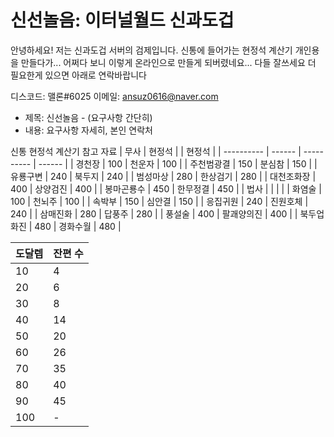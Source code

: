 # 신선놀음: 이터널월드 신과도겁

안녕하세요! 저는 신과도겁 서버의 검제입니다.
신통에 들어가는 현정석 계산기 개인용을 만들다가... 어쩌다 보니 이렇게 온라인으로 만들게 되버렸네요...
다들 잘쓰세요 더 필요한게 있으면 아래로 연락바랍니다

디스코드: 맬론#6025
이메일: ansuz0616@naver.com

- 제목: 신선놀음 - (요구사항 간단히)
- 내용: 요구사항 자세히, 본인 연락처

신통 현정석 계산기 참고 자료
| 무사 | 현정석 | | 현정석 |
| ---------- | ------ | ---------- | ------ |
| 경천장 | 100 | 천운자 | 100 |
| 주천범광결 | 150 | 분심참 | 150 |
| 유룡구변 | 240 | 북두지 | 240 |
| 범성마상 | 280 | 한상검기 | 280 |
| 대천조화장 | 400 | 상양검진 | 400 |
| 봉마곤룡수 | 450 | 한무정결 | 450 |
| 법사 | | | |
| 화염술 | 100 | 천뇌주 | 100 |
| 속박부 | 150 | 심안결 | 150 |
| 응집귀원 | 240 | 진원호체 | 240 |
| 삼매진화 | 280 | 답풍주 | 280 |
| 풍설술 | 400 | 팔괘양의진 | 400 |
| 북두업화진 | 480 | 경화수월 | 480 |

| 도달렙 | 잔편 수 |
| ------ | ------- |
| 10     | 4       |
| 20     | 6       |
| 30     | 8       |
| 40     | 14      |
| 50     | 20      |
| 60     | 26      |
| 70     | 35      |
| 80     | 40      |
| 90     | 45      |
| 100    | -       |
